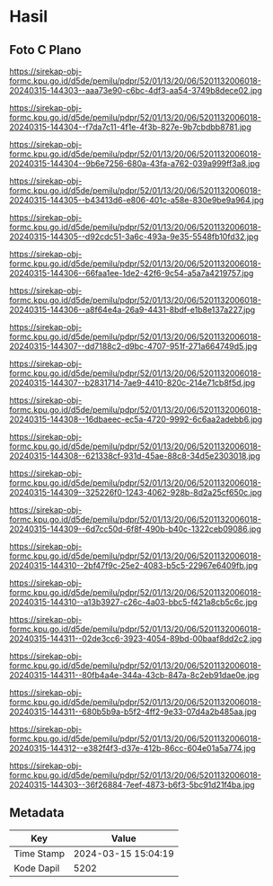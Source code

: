 # Hasil

## Foto C Plano

https://sirekap-obj-formc.kpu.go.id/d5de/pemilu/pdpr/52/01/13/20/06/5201132006018-20240315-144303--aaa73e90-c6bc-4df3-aa54-3749b8dece02.jpg

https://sirekap-obj-formc.kpu.go.id/d5de/pemilu/pdpr/52/01/13/20/06/5201132006018-20240315-144304--f7da7c11-4f1e-4f3b-827e-9b7cbdbb8781.jpg

https://sirekap-obj-formc.kpu.go.id/d5de/pemilu/pdpr/52/01/13/20/06/5201132006018-20240315-144304--9b6e7256-680a-43fa-a762-039a999ff3a8.jpg

https://sirekap-obj-formc.kpu.go.id/d5de/pemilu/pdpr/52/01/13/20/06/5201132006018-20240315-144305--b43413d6-e806-401c-a58e-830e9be9a964.jpg

https://sirekap-obj-formc.kpu.go.id/d5de/pemilu/pdpr/52/01/13/20/06/5201132006018-20240315-144305--d92cdc51-3a6c-493a-9e35-5548fb10fd32.jpg

https://sirekap-obj-formc.kpu.go.id/d5de/pemilu/pdpr/52/01/13/20/06/5201132006018-20240315-144306--66faa1ee-1de2-42f6-9c54-a5a7a4219757.jpg

https://sirekap-obj-formc.kpu.go.id/d5de/pemilu/pdpr/52/01/13/20/06/5201132006018-20240315-144306--a8f64e4a-26a9-4431-8bdf-e1b8e137a227.jpg

https://sirekap-obj-formc.kpu.go.id/d5de/pemilu/pdpr/52/01/13/20/06/5201132006018-20240315-144307--dd7188c2-d9bc-4707-951f-271a664749d5.jpg

https://sirekap-obj-formc.kpu.go.id/d5de/pemilu/pdpr/52/01/13/20/06/5201132006018-20240315-144307--b2831714-7ae9-4410-820c-214e71cb8f5d.jpg

https://sirekap-obj-formc.kpu.go.id/d5de/pemilu/pdpr/52/01/13/20/06/5201132006018-20240315-144308--16dbaeec-ec5a-4720-9992-6c6aa2adebb6.jpg

https://sirekap-obj-formc.kpu.go.id/d5de/pemilu/pdpr/52/01/13/20/06/5201132006018-20240315-144308--621338cf-931d-45ae-88c8-34d5e2303018.jpg

https://sirekap-obj-formc.kpu.go.id/d5de/pemilu/pdpr/52/01/13/20/06/5201132006018-20240315-144309--325226f0-1243-4062-928b-8d2a25cf650c.jpg

https://sirekap-obj-formc.kpu.go.id/d5de/pemilu/pdpr/52/01/13/20/06/5201132006018-20240315-144309--6d7cc50d-6f8f-490b-b40c-1322ceb09086.jpg

https://sirekap-obj-formc.kpu.go.id/d5de/pemilu/pdpr/52/01/13/20/06/5201132006018-20240315-144310--2bf47f9c-25e2-4083-b5c5-22967e6409fb.jpg

https://sirekap-obj-formc.kpu.go.id/d5de/pemilu/pdpr/52/01/13/20/06/5201132006018-20240315-144310--a13b3927-c26c-4a03-bbc5-f421a8cb5c6c.jpg

https://sirekap-obj-formc.kpu.go.id/d5de/pemilu/pdpr/52/01/13/20/06/5201132006018-20240315-144311--02de3cc6-3923-4054-89bd-00baaf8dd2c2.jpg

https://sirekap-obj-formc.kpu.go.id/d5de/pemilu/pdpr/52/01/13/20/06/5201132006018-20240315-144311--80fb4a4e-344a-43cb-847a-8c2eb91dae0e.jpg

https://sirekap-obj-formc.kpu.go.id/d5de/pemilu/pdpr/52/01/13/20/06/5201132006018-20240315-144311--680b5b9a-b5f2-4ff2-9e33-07d4a2b485aa.jpg

https://sirekap-obj-formc.kpu.go.id/d5de/pemilu/pdpr/52/01/13/20/06/5201132006018-20240315-144312--e382f4f3-d37e-412b-86cc-604e01a5a774.jpg

https://sirekap-obj-formc.kpu.go.id/d5de/pemilu/pdpr/52/01/13/20/06/5201132006018-20240315-144303--36f26884-7eef-4873-b6f3-5bc91d21f4ba.jpg


## Metadata

| Key        | Value               |
| ---------- | ------------------- |
| Time Stamp | 2024-03-15 15:04:19 |
| Kode Dapil | 5202                |



